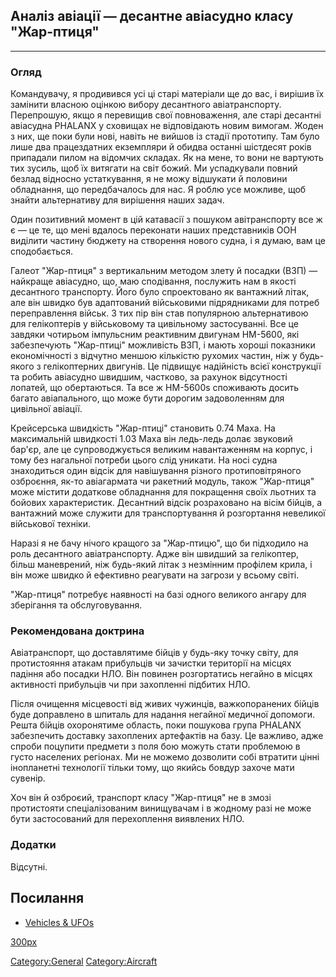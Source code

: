 ## Аналіз авіації — десантне авіасудно класу "Жар-птиця"

------------------------------------------------------------------------

### Огляд

Командувачу, я продивився усі ці старі матеріали ще до вас, і вирішив їх
замінити власною оцінкою вибору десантного авіатранспорту. Перепрошую,
якщо я перевищив свої повноваження, але старі десантні авіасудна PHALANX
у сховищах не відповідають новим вимогам. Жоден з них, ще поки були
нові, навіть не вийшов із стадії прототипу. Там було лише два
працездатних екземпляри й обидва останні шістдесят років припадали пилом
на відомчих складах. Як на мене, то вони не вартують тих зусиль, щоб їх
витягати на світ божий. Ми успадкували повний безлад відносно
устаткування, я не можу відшукати й половини обладнання, що
передбачалось для нас. Я роблю усе можливе, щоб знайти альтернативу для
вирішення наших задач.

Один позитивний момент в цій катавасії з пошуком авітранспорту все ж є —
це те, що мені вдалось переконати наших представників ООН виділити
частину бюджету на створення нового судна, і я думаю, вам це
сподобається.

Галеот "Жар-птиця" з вертикальним методом злету й посадки (ВЗП) —
найкраще авіасудно, що, маю сподівання, послужить нам в якості
десантного транспорту. Його було спроектовано як вантажний літак, але
він швидко був адаптований військовими підрядниками для потреб
переправлення військ. З тих пір він став популярною альтернативою для
гелікоптерів у військовому та цивільному застосуванні. Все це завдяки
чотирьом імпульсним реактивним двигунам HM-5600, які забезпечують
"Жар-птиці" можливість ВЗП, і мають хороші показники економічності з
відчутно меншою кількістю рухомих частин, ніж у будь-якого з
гелікоптерних двигунів. Це підвищує надійність всієї конструкції та
робить авіасудно швидшим, частково, за рахунок відсутності лопатей, що
обертаються. Та все ж HM-5600s споживають досить багато авіапального, що
може бути дорогим задоволенням для цивільної авіації.

Крейсерська швидкість "Жар-птиці" становить 0.74 Маха. На максимальній
швидкості 1.03 Маха він ледь-ледь долає звуковий бар'єр, але це
супроводжується великим навантаженням на корпус, і тому без нагальної
потреби цього слід уникати. На носі судна знаходиться один відсік для
навішування різного протиповітряного озброєння, як-то авіагармата чи
ракетний модуль, також "Жар-птиця" може містити додаткове обладнання для
покращення своїх льотних та бойових характеристик. Десантний відсік
розраховано на вісім бійців, а вантажний може служити для
транспортування й розгортання невеликої військової техніки.

Наразі я не бачу нічого кращого за "Жар-птицю", що би підходило на роль
десантного авіатранспорту. Адже він швидший за гелікоптер, більш
маневрений, ніж будь-який літак з незмінним профілем крила, і він може
швидко й ефективно реагувати на загрози у всьому світі.

"Жар-птиця" потребує наявності на базі одного великого ангару для
зберігання та обслуговування.

### Рекомендована доктрина

Авіатранспорт, що доставлятиме бійців у будь-яку точку світу, для
протистояння атакам прибульців чи зачистки території на місцях падіння
або посадки НЛО. Він повинен розгортатись негайно в місцях активності
прибульців чи при захопленні підбитих НЛО.

Після очищення місцевості від живих чужинців, важкопоранених бійців буде
доправлено в шпиталь для надання негайної медичної допомоги. Решта
бійців охоронятиме область, поки пошукова група PHALANX забезпечить
доставку захоплених артефактів на базу. Це важливо, адже спроби поцупити
предмети з поля бою можуть стати проблемою в густо населених регіонах.
Ми не можемо дозволити собі втратити цінні інопланетні технології тільки
тому, що якийсь бовдур захоче мати сувенір.

Хоч він й озброєий, транспорт класу "Жар-птиця" не в змозі протистояти
спеціалізованим винищувачам і в жодному разі не може бути застосований
для перехоплення виявлених НЛО.

### Додатки

Відсутні.

## Посилання

- [Vehicles & UFOs](Vehicles_&_UFOs "wikilink")

[300px](image:Drop_firebird.jpg "wikilink")

[Category:General](Category:General "wikilink")
[Category:Aircraft](Category:Aircraft "wikilink")